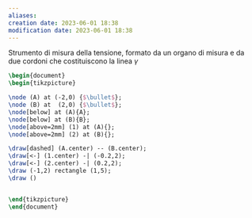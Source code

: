 ```yaml
---
aliases: 
creation date: 2023-06-01 18:38
modification date: 2023-06-01 18:38
---
```


Strumento di misura della tensione, formato da un organo di misura e da due cordoni che costituiscono la linea $\gamma$

```tikz
\begin{document}
\begin{tikzpicture}

\node (A) at (-2,0) {$\bullet$};
\node (B) at  (2,0) {$\bullet$};
\node[below] at (A){A};
\node[below] at (B){B};
\node[above=2mm] (1) at (A){};
\node[above=2mm] (2) at (B){};

\draw[dashed] (A.center) -- (B.center);
\draw[<-] (1.center) -| (-0.2,2);
\draw[<-] (2.center) -| (0.2,2);
\draw (-1,2) rectangle (1,5);
\draw ()


\end{tikzpicture}
\end{document}
```
